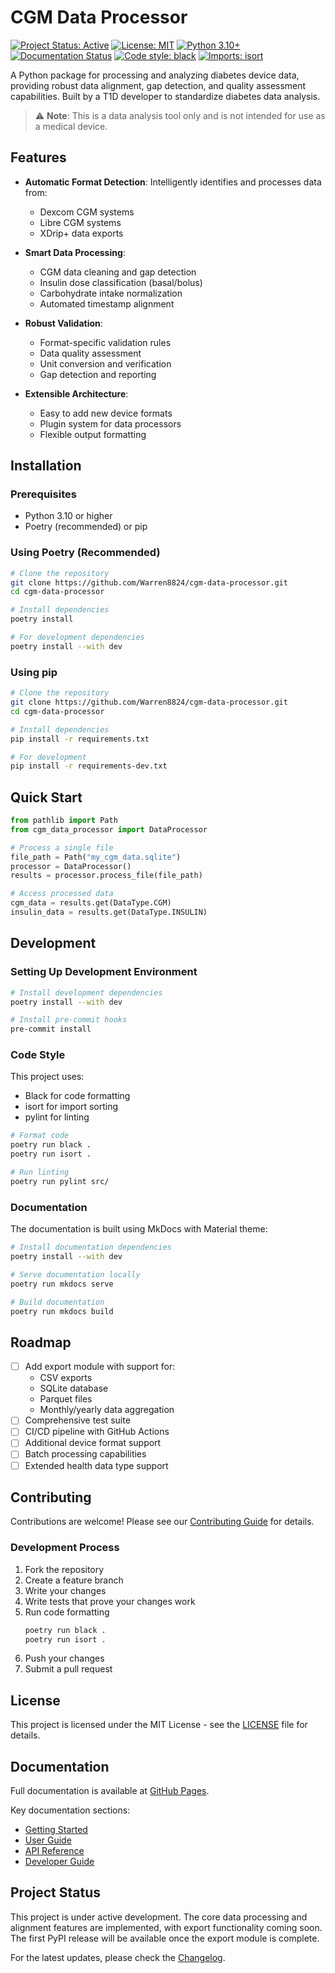 # CGM Data Processor

[![Project Status: Active](https://www.repostatus.org/badges/latest/active.svg)](https://www.repostatus.org/#active)
[![License: MIT](https://img.shields.io/badge/License-MIT-yellow.svg)](https://opensource.org/licenses/MIT)
[![Python 3.10+](https://img.shields.io/badge/python-3.10+-blue.svg)](https://www.python.org/downloads/)
[![Documentation Status](https://img.shields.io/badge/docs-latest-brightgreen.svg)](https://Warren8824.github.io/cgm-data-processor/)
[![Code style: black](https://img.shields.io/badge/code%20style-black-000000.svg)](https://github.com/psf/black)
[![Imports: isort](https://img.shields.io/badge/%20imports-isort-%231674b1?style=flat&labelColor=ef8336)](https://pycqa.github.io/isort/)

A Python package for processing and analyzing diabetes device data, providing robust data alignment, gap detection, and quality assessment capabilities. Built by a T1D developer to standardize diabetes data analysis.

> ⚠️ **Note**: This is a data analysis tool only and is not intended for use as a medical device.

## Features

- **Automatic Format Detection**: Intelligently identifies and processes data from:
  - Dexcom CGM systems
  - Libre CGM systems
  - XDrip+ data exports
  
- **Smart Data Processing**:
  - CGM data cleaning and gap detection
  - Insulin dose classification (basal/bolus)
  - Carbohydrate intake normalization
  - Automated timestamp alignment

- **Robust Validation**:
  - Format-specific validation rules
  - Data quality assessment
  - Unit conversion and verification
  - Gap detection and reporting

- **Extensible Architecture**:
  - Easy to add new device formats
  - Plugin system for data processors
  - Flexible output formatting

## Installation

### Prerequisites

- Python 3.10 or higher
- Poetry (recommended) or pip

### Using Poetry (Recommended)

```bash
# Clone the repository
git clone https://github.com/Warren8824/cgm-data-processor.git
cd cgm-data-processor

# Install dependencies
poetry install

# For development dependencies
poetry install --with dev
```

### Using pip

```bash
# Clone the repository
git clone https://github.com/Warren8824/cgm-data-processor.git
cd cgm-data-processor

# Install dependencies
pip install -r requirements.txt

# For development
pip install -r requirements-dev.txt
```

## Quick Start

```python
from pathlib import Path
from cgm_data_processor import DataProcessor

# Process a single file
file_path = Path("my_cgm_data.sqlite")
processor = DataProcessor()
results = processor.process_file(file_path)

# Access processed data
cgm_data = results.get(DataType.CGM)
insulin_data = results.get(DataType.INSULIN)
```

## Development

### Setting Up Development Environment

```bash
# Install development dependencies
poetry install --with dev

# Install pre-commit hooks
pre-commit install
```

### Code Style

This project uses:
- Black for code formatting
- isort for import sorting
- pylint for linting

```bash
# Format code
poetry run black .
poetry run isort .

# Run linting
poetry run pylint src/
```

### Documentation

The documentation is built using MkDocs with Material theme:

```bash
# Install documentation dependencies
poetry install --with dev

# Serve documentation locally
poetry run mkdocs serve

# Build documentation
poetry run mkdocs build
```

## Roadmap

- [ ] Add export module with support for:
  - CSV exports
  - SQLite database
  - Parquet files
  - Monthly/yearly data aggregation
- [ ] Comprehensive test suite
- [ ] CI/CD pipeline with GitHub Actions
- [ ] Additional device format support
- [ ] Batch processing capabilities
- [ ] Extended health data type support

## Contributing

Contributions are welcome! Please see our [Contributing Guide](docs/development/contributing.md) for details.

### Development Process

1. Fork the repository
2. Create a feature branch
3. Write your changes
4. Write tests that prove your changes work
5. Run code formatting
   ```bash
   poetry run black .
   poetry run isort .
   ```
6. Push your changes
7. Submit a pull request

## License

This project is licensed under the MIT License - see the [LICENSE](LICENSE) file for details.

## Documentation

Full documentation is available at [GitHub Pages](https://Warren8824.github.io/cgm-data-processor/).

Key documentation sections:
- [Getting Started](https://Warren8824.github.io/cgm-data-processor/getting-started/)
- [User Guide](https://warren8824.github.io/cgm-data-processor/user-guide/)
- [API Reference](https://warren8824.github.io/cgm-data-processor/api)
- [Developer Guide](https://warren8824.github.io/cgm-data-processor/dev-guide/)

## Project Status

This project is under active development. The core data processing and alignment features are implemented, with export functionality coming soon. The first PyPI release will be available once the export module is complete.

For the latest updates, please check the [Changelog](https://warren8824.github.io/cgm-data-processor/about/changelog.md).